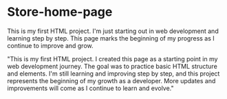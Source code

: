 # Store-home-page
This is my first HTML project. I'm just starting out in web development and learning step by step. This page marks the beginning of my progress as I continue to improve and grow.


"This is my first HTML project. I created this page as a starting point in my web development journey. The goal was to practice basic HTML structure and elements.
I'm still learning and improving step by step, and this project represents the beginning of my growth as a developer. 
More updates and improvements will come as I continue to learn and evolve."


